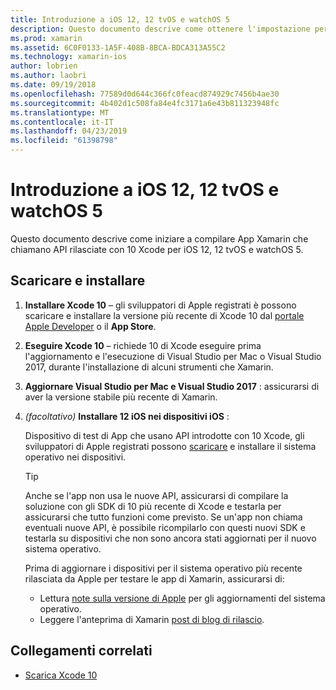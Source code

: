 ```yaml
---
title: Introduzione a iOS 12, 12 tvOS e watchOS 5
description: Questo documento descrive come ottenere l'impostazione per compilazione iOS 12, 12 tvOS e watchOS 5 App con Xamarin. Illustra come scaricare Xcode 10 e l'aggiornamento di Visual Studio per Mac e Visual Studio 2017.
ms.prod: xamarin
ms.assetid: 6C0F0133-1A5F-408B-8BCA-BDCA313A55C2
ms.technology: xamarin-ios
author: lobrien
ms.author: laobri
ms.date: 09/19/2018
ms.openlocfilehash: 77589d0d644c366fc0feacd874929c7456b4ae30
ms.sourcegitcommit: 4b402d1c508fa84e4fc3171a6e43b811323948fc
ms.translationtype: MT
ms.contentlocale: it-IT
ms.lasthandoff: 04/23/2019
ms.locfileid: "61398798"
---
```

# <a name="get-started-with-ios-12-tvos-12-and-watchos-5"></a>Introduzione a iOS 12, 12 tvOS e watchOS 5

Questo documento descrive come iniziare a compilare App Xamarin che chiamano API rilasciate con 10 Xcode per iOS 12, 12 tvOS e watchOS 5.

## <a name="download-and-install"></a>Scaricare e installare

1. **Installare Xcode 10** – gli sviluppatori di Apple registrati è possono scaricare e installare la versione più recente di Xcode 10 dal [portale Apple Developer](https://developer.apple.com/download/) o il **App Store**.

2. **Eseguire Xcode 10** – richiede 10 di Xcode eseguire prima l'aggiornamento e l'esecuzione di Visual Studio per Mac o Visual Studio 2017, durante l'installazione di alcuni strumenti che Xamarin.

3. **Aggiornare Visual Studio per Mac e Visual Studio 2017** : assicurarsi di aver la versione stabile più recente di Xamarin.

4. _(facoltativo)_  **Installare 12 iOS nei dispositivi iOS** :

   Dispositivo di test di App che usano API introdotte con 10 Xcode, gli sviluppatori di Apple registrati possono [scaricare](https://developer.apple.com/download) e installare il sistema operativo nei dispositivi.

   > [!TIP]
   > Anche se l'app non usa le nuove API, assicurarsi di compilare la soluzione con gli SDK di 10 più recente di Xcode e testarla per assicurarsi che tutto funzioni come previsto. Se un'app non chiama eventuali nuove API, è possibile ricompilarlo con questi nuovi SDK e testarla su dispositivi che non sono ancora stati aggiornati per il nuovo sistema operativo.
   >
   > Prima di aggiornare i dispositivi per il sistema operativo più recente rilasciata da Apple per testare le app di Xamarin, assicurarsi di:
   >
   > - Lettura [note sulla versione di Apple](https://developer.apple.com/download/) per gli aggiornamenti del sistema operativo.
   > - Leggere l'anteprima di Xamarin [post di blog di rilascio](https://releases.xamarin.com/preview-release-xcode-10-beta-6/).

## <a name="related-links"></a>Collegamenti correlati

- [Scarica Xcode 10](https://developer.apple.com/download/)
